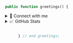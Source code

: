 ```php

public function greetings() {

```

<details>
 <summary> 🔌 Connect with me </summary>

      ![<img align="left" alt="LinkedIn" width="80" src="https://github.com/melanieshi0120/melanieshi0120/blob/master/linkedin.ico" />](https://www.linkedin.com/in/marceloassissantos/)

</details>

<details>
 <summary> 📈 GitHub Stats</summary>

<div align="center">

   ![Anurag's GitHub stats](https://github-readme-stats.vercel.app/api?username=mamanogit&theme=synthwave&show_icons=true&hide=contribs&include_all_commits=true))
   
   [![Top Langs](https://github-readme-stats.vercel.app/api/top-langs/?username=mamanogit&layout=compact)](https://github.com/anuraghazra/github-readme-stats)

</div>


</details>

```php

      } // end greetings;

```

